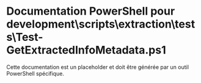 # Documentation PowerShell pour development\scripts\extraction\tests\Test-GetExtractedInfoMetadata.ps1

Cette documentation est un placeholder et doit être générée par un outil PowerShell spécifique.
